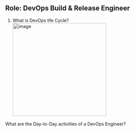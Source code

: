 Role: DevOps Build & Release Engineer  
--------------------------------
1. What is DevOps life Cycle?  
   <img width="296" alt="image" src="https://github.com/devopsmails/devops/assets/119680288/a552dd17-9a9b-4745-adc7-0aa6025bfc02">

What are the Day-to-Day activities of a DevOps Engineer?

